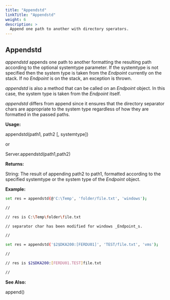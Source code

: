 ```yaml
---
title: "Appendstd"
linkTitle: "Appendstd"
weight: 6
description: >
  Append one path to another with directory sperators.
---
```


## Appendstd

_appendstd_ appends one path to another formatting the resulting path according to the optional systemtype parameter. If the systemtype is not specified then the system type is taken from the _Endpoint_ currently on the stack. If no _Endpoint_ is on the stack, an exception is thrown.

_appendstd_ is also a method that can be called on an _Endpoint_ object. In this case, the system type is taken from the _Endpoint_ itself.

_appendstd_ differs from append since it ensures that the directory separator chars are appropriate to the system type regardless of how they are formatted in the passed paths.

**Usage:**

appendstd(path1, path2 [, systemtype])

or

Server.appendstd(path1,path2)

**Returns:**

String: The result of appending path2 to path1, formatted according to the specified systemtype or the system type of the _Endpoint_ object.

**Example:**

```bash
set res = appendstd(@'C:\Temp', 'folder/file.txt', 'windows');

//

// res is C:\Temp\folder\file.txt

// separator char has been modified for windows _Endpoint_s.

//

set res = appendstd('$2$DKA200:[FERDU01]', 'TEST/file.txt', 'vms');

//

// res is $2$DKA200:[FERDU01.TEST]file.txt

//
```

**See Also:**

append()
